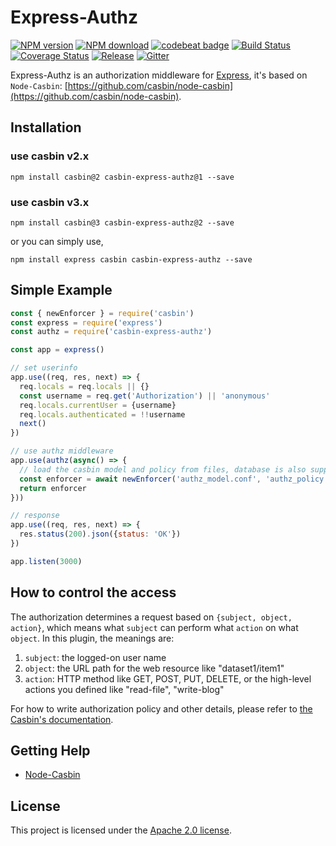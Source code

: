 Express-Authz 
====
[![NPM version][npm-image]][npm-url]
[![NPM download][download-image]][download-url]
[![codebeat badge](https://codebeat.co/badges/d179eb87-cf80-4ddb-ac94-a72a564a2fda)](https://codebeat.co/projects/github-com-node-casbin-express-authz-master)
[![Build Status](https://travis-ci.org/node-casbin/express-authz.svg?branch=master)](https://travis-ci.org/node-casbin/express-authz)
[![Coverage Status](https://coveralls.io/repos/github/node-casbin/express-authz/badge.svg?branch=master)](https://coveralls.io/github/node-casbin/express-authz?branch=master)
[![Release](https://img.shields.io/github/release/node-casbin/express-authz.svg)](https://github.com/node-casbin/express-authz/releases/latest)
[![Gitter](https://badges.gitter.im/Join%20Chat.svg)](https://gitter.im/casbin/lobby)

[npm-image]: https://img.shields.io/npm/v/casbin-express-authz.svg?style=flat-square
[npm-url]: https://npmjs.org/package/casbin-express-authz
[download-image]: https://img.shields.io/npm/dm/casbin-express-authz.svg?style=flat-square
[download-url]: https://npmjs.org/package/casbin-express-authz

Express-Authz is an authorization middleware for [Express](https://github.com/expressjs/express), it's based on ``Node-Casbin``: [https://github.com/casbin/node-casbin](https://github.com/casbin/node-casbin).

## Installation

### use casbin v2.x
```shell
npm install casbin@2 casbin-express-authz@1 --save
```

### use casbin v3.x
```shell
npm install casbin@3 casbin-express-authz@2 --save
```
or you can simply use,
```shell
npm install express casbin casbin-express-authz --save
```

## Simple Example

```js
const { newEnforcer } = require('casbin')
const express = require('express')
const authz = require('casbin-express-authz')

const app = express()

// set userinfo
app.use((req, res, next) => {
  req.locals = req.locals || {}
  const username = req.get('Authorization') || 'anonymous'
  req.locals.currentUser = {username}
  req.locals.authenticated = !!username
  next()
})

// use authz middleware
app.use(authz(async() => {
  // load the casbin model and policy from files, database is also supported.
  const enforcer = await newEnforcer('authz_model.conf', 'authz_policy.csv')
  return enforcer
}))

// response
app.use((req, res, next) => {
  res.status(200).json({status: 'OK'})
})

app.listen(3000)
```

## How to control the access

The authorization determines a request based on ``{subject, object, action}``, which means what ``subject`` can perform what ``action`` on what ``object``. In this plugin, the meanings are:

1. ``subject``: the logged-on user name
2. ``object``: the URL path for the web resource like "dataset1/item1"
3. ``action``: HTTP method like GET, POST, PUT, DELETE, or the high-level actions you defined like "read-file", "write-blog"


For how to write authorization policy and other details, please refer to [the Casbin's documentation](https://casbin.org).

## Getting Help

- [Node-Casbin](https://github.com/casbin/node-casbin)

## License

This project is licensed under the [Apache 2.0 license](LICENSE).
